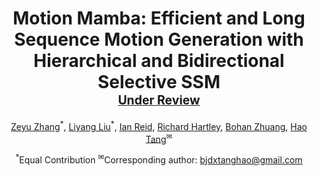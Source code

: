 <div align="center"><h1> Motion Mamba: Efficient and Long Sequence Motion Generation with Hierarchical and Bidirectional Selective SSM<br><sub><sup><a href="">Under Review</a></sup></sub> </h1>

[Zeyu Zhang](https://steve-zeyu-zhang.github.io)<sup>\*</sup>, [Liyang Liu](https://www.linkedin.com/in/akideliu/)<sup>\*</sup>, [Ian Reid](https://mbzuai.ac.ae/study/faculty/ian-reid/), [Richard Hartley](http://users.cecs.anu.edu.au/~hartley/), [Bohan Zhuang](https://bohanzhuang.github.io/), [Hao Tang](https://ha0tang.github.io/)<sup>✉</sup>

<sup>*</sup>Equal Contribution
<sup>✉</sup>Corresponding author: bjdxtanghao@gmail.com

</div>
